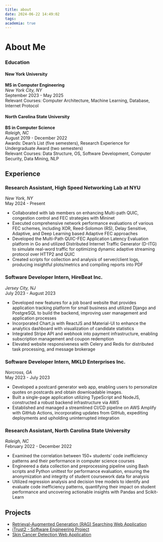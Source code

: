 ```yaml
---
title: about
date: 2024-06-22 14:49:02
tags:
academia: true
---
```

# About Me

### Education

#### New York University
**MS in Computer Engineering**  
*New York City, NY*  
September 2023 - May 2025  
Relevant Courses: Computer Architecture, Machine Learning, Database, Internet Protocol

#### North Carolina State University
**BS in Computer Science**  
*Raleigh, NC*  
August 2019 - December 2022  
Awards: Dean’s List (five semesters), Research Experience for Undergraduate Award (two semesters)  
Relevant Courses: Data Structure, OS, Software Development, Computer Security, Data Mining, NLP

## Experience

### Research Assistant, High Speed Networking Lab at NYU
*New York, NY*  
May 2024 - Present  
- Collaborated with lab members on enhancing Multi-path QUIC, congestion control and FEC strategies with Mininet
- Executed comprehensive network performance evaluations of various FEC schemes, including XOR, Reed-Solomon (RS), Delay Sensitive, Adaptive, and Deep Learning based Adaptive FEC approaches
- Developed the Multi-Path QUIC-FEC Application Latency Evaluation platform in Go and utilized Distributed Internet Traffic Generator (D-ITG) to simulate real-word traffic for optimizing dynamic adaptive streaming protocol over HTTP2 and QUIC
- Created scripts for collection and analysis of server/client logs, producing insightful plots/metrics and compiling reports into PDF

### Software Developer Intern, HireBeat Inc.
*Jersey City, NJ*  
July 2023 - August 2023  
- Developed new features for a job board website that provides application tracking platform for small business and utilized Django and PostgreSQL to build the backend, improving user management and application processes
- Incorporated Chart.js with ReactJS and Material-UI to enhance the analytics dashboard with visualization of candidate statistics 
- Integrated Stripe API and webhook into payment infrastructure, enabling subscription management and coupon redemption
- Elevated website responsiveness with Celery and Redis for distributed task processing, and message brokerage

### Software Developer Intern, MKLD Enterprises Inc.
*Norcross, GA*  
May 2023 - July 2023  
- Developed a postcard generator web app, enabling users to personalize quotes on postcards and obtain downloadable images.
- Built a single-page application utilizing TypeScript and NodeJS, constructed a robust backend infrastructure via AWS
- Established and managed a streamlined CI/CD pipeline on AWS Amplify with GitHub Actions, incorporating updates from GitHub, expediting deployments and upholding uninterrupted integration

### Research Assistant, North Carolina State University
*Raleigh, NC*  
February 2022 - December 2022  
- Examined the correlation between 150+ students' code inefficiency patterns and their performance in computer science courses
- Engineered a data collection and preprocessing pipeline using Bash scripts and Python unittest for performance evaluation, ensuring the anonymization and integrity of student coursework data for analysis
- Utilized regression analysis and decision tree models to identify and evaluate code inefficiency patterns, quantifying their impact on student performance and uncovering actionable insights with Pandas and Scikit-Learn

## Projects

- [Retrieval-Augmented Generation (RAG) Searching Web Application](/iTrust2/)
- [iTrust2 - Software Engineering Project](/hexoWebsite/2024/06/22/any-title/)
- [Skin Cancer Detection Web Application](/iTrust2/)

